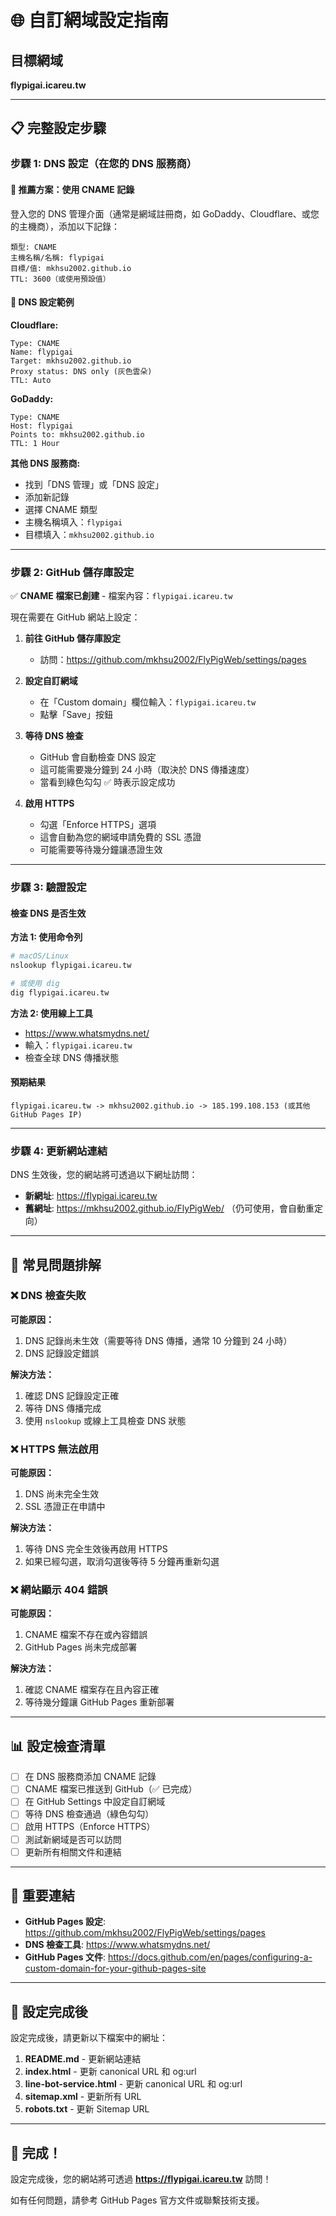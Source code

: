 # 🌐 自訂網域設定指南

## 目標網域
**flypigai.icareu.tw**

---

## 📋 完整設定步驟

### 步驟 1: DNS 設定（在您的 DNS 服務商）

#### 🎯 推薦方案：使用 CNAME 記錄

登入您的 DNS 管理介面（通常是網域註冊商，如 GoDaddy、Cloudflare、或您的主機商），添加以下記錄：

```
類型: CNAME
主機名稱/名稱: flypigai
目標/值: mkhsu2002.github.io
TTL: 3600（或使用預設值）
```

#### 📝 DNS 設定範例

**Cloudflare:**
```
Type: CNAME
Name: flypigai
Target: mkhsu2002.github.io
Proxy status: DNS only (灰色雲朵)
TTL: Auto
```

**GoDaddy:**
```
Type: CNAME
Host: flypigai
Points to: mkhsu2002.github.io
TTL: 1 Hour
```

**其他 DNS 服務商:**
- 找到「DNS 管理」或「DNS 設定」
- 添加新記錄
- 選擇 CNAME 類型
- 主機名稱填入：`flypigai`
- 目標填入：`mkhsu2002.github.io`

---

### 步驟 2: GitHub 儲存庫設定

✅ **CNAME 檔案已創建** - 檔案內容：`flypigai.icareu.tw`

現在需要在 GitHub 網站上設定：

1. **前往 GitHub 儲存庫設定**
   - 訪問：https://github.com/mkhsu2002/FlyPigWeb/settings/pages

2. **設定自訂網域**
   - 在「Custom domain」欄位輸入：`flypigai.icareu.tw`
   - 點擊「Save」按鈕

3. **等待 DNS 檢查**
   - GitHub 會自動檢查 DNS 設定
   - 這可能需要幾分鐘到 24 小時（取決於 DNS 傳播速度）
   - 當看到綠色勾勾 ✅ 時表示設定成功

4. **啟用 HTTPS**
   - 勾選「Enforce HTTPS」選項
   - 這會自動為您的網域申請免費的 SSL 憑證
   - 可能需要等待幾分鐘讓憑證生效

---

### 步驟 3: 驗證設定

#### 檢查 DNS 是否生效

**方法 1: 使用命令列**
```bash
# macOS/Linux
nslookup flypigai.icareu.tw

# 或使用 dig
dig flypigai.icareu.tw
```

**方法 2: 使用線上工具**
- https://www.whatsmydns.net/
- 輸入：`flypigai.icareu.tw`
- 檢查全球 DNS 傳播狀態

#### 預期結果
```
flypigai.icareu.tw -> mkhsu2002.github.io -> 185.199.108.153 (或其他 GitHub Pages IP)
```

---

### 步驟 4: 更新網站連結

DNS 生效後，您的網站將可透過以下網址訪問：

- **新網址**: https://flypigai.icareu.tw
- **舊網址**: https://mkhsu2002.github.io/FlyPigWeb/ （仍可使用，會自動重定向）

---

## 🔧 常見問題排解

### ❌ DNS 檢查失敗

**可能原因：**
1. DNS 記錄尚未生效（需要等待 DNS 傳播，通常 10 分鐘到 24 小時）
2. DNS 記錄設定錯誤

**解決方法：**
1. 確認 DNS 記錄設定正確
2. 等待 DNS 傳播完成
3. 使用 `nslookup` 或線上工具檢查 DNS 狀態

### ❌ HTTPS 無法啟用

**可能原因：**
1. DNS 尚未完全生效
2. SSL 憑證正在申請中

**解決方法：**
1. 等待 DNS 完全生效後再啟用 HTTPS
2. 如果已經勾選，取消勾選後等待 5 分鐘再重新勾選

### ❌ 網站顯示 404 錯誤

**可能原因：**
1. CNAME 檔案不存在或內容錯誤
2. GitHub Pages 尚未完成部署

**解決方法：**
1. 確認 CNAME 檔案存在且內容正確
2. 等待幾分鐘讓 GitHub Pages 重新部署

---

## 📊 設定檢查清單

- [ ] 在 DNS 服務商添加 CNAME 記錄
- [ ] CNAME 檔案已推送到 GitHub（✅ 已完成）
- [ ] 在 GitHub Settings 中設定自訂網域
- [ ] 等待 DNS 檢查通過（綠色勾勾）
- [ ] 啟用 HTTPS（Enforce HTTPS）
- [ ] 測試新網域是否可以訪問
- [ ] 更新所有相關文件和連結

---

## 🔗 重要連結

- **GitHub Pages 設定**: https://github.com/mkhsu2002/FlyPigWeb/settings/pages
- **DNS 檢查工具**: https://www.whatsmydns.net/
- **GitHub Pages 文件**: https://docs.github.com/en/pages/configuring-a-custom-domain-for-your-github-pages-site

---

## 📝 設定完成後

設定完成後，請更新以下檔案中的網址：

1. **README.md** - 更新網站連結
2. **index.html** - 更新 canonical URL 和 og:url
3. **line-bot-service.html** - 更新 canonical URL 和 og:url
4. **sitemap.xml** - 更新所有 URL
5. **robots.txt** - 更新 Sitemap URL

---

## 🎉 完成！

設定完成後，您的網站將可透過 **https://flypigai.icareu.tw** 訪問！

如有任何問題，請參考 GitHub Pages 官方文件或聯繫技術支援。
